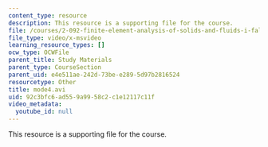 ```yaml
---
content_type: resource
description: This resource is a supporting file for the course.
file: /courses/2-092-finite-element-analysis-of-solids-and-fluids-i-fall-2009/92c3bfc6ad559a9958c2c1e12117c11f_mode4.avi
file_type: video/x-msvideo
learning_resource_types: []
ocw_type: OCWFile
parent_title: Study Materials
parent_type: CourseSection
parent_uid: e4e511ae-242d-73be-e289-5d97b2816524
resourcetype: Other
title: mode4.avi
uid: 92c3bfc6-ad55-9a99-58c2-c1e12117c11f
video_metadata:
  youtube_id: null
---
```

This resource is a supporting file for the course.

